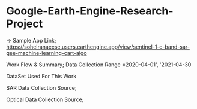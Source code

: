 # Google-Earth-Engine-Research-Project

-> Sample App Link; https://sohelranaccse.users.earthengine.app/view/sentinel-1-c-band-sar-gee-machine-learning-cart-algo

Work Flow & Summary; Data Collection Range =2020-04-01', '2021-04-30

DataSet Used For This Work

SAR Data Collection Source; 

Optical Data Collection Source; 
